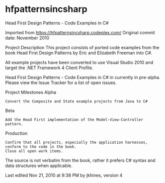 # hfpatternsincsharp
Head First Design Patterns - Code Examples in C#

Imported from https://hfpatternsincsharp.codeplex.com/
Original commit date: November 2010

Project Description
This project consists of ported code examples from the book Head First Design Patterns by Eric and Elizabeth Freeman into C#.

All example projects have been converted to use Visual Studio 2010 and target the .NET Framework 4 Client Profile.

Head First Design Patterns - Code Examples in C# in currently in pre-alpha. Please view the Issue Tracker for a list of open issues.

Project Milestones
Alpha

    Convert the Composite and State example projects from Java to C#

Beta

    Add the Head First implementation of the Model-View-Controller pattern.

Production

    Confirm that all projects, especially the application harnesses, conform to the code in the book.
    Close all open work items.


The source is not verbatim from the book, rather it prefers C# syntax and data structures when applicable.

Last edited Nov 21, 2010 at 9:38 PM by jkhines, version 4
